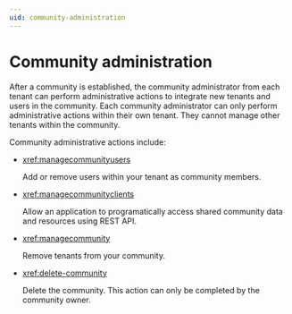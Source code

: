 ```yaml
---
uid: community-administration
---
```


# Community administration

After a community is established, the community administrator from each tenant can perform administrative actions to integrate new tenants and users in the community. Each community administrator can only perform administrative actions within their own tenant. They cannot manage other tenants within the community.

Community administrative actions include:

- <xref:managecommunityusers>

	Add or remove users within your tenant as community members.

- <xref:managecommunityclients>

	Allow an application to programatically access shared community data and resources using REST API.

- <xref:managecommunity>

	Remove tenants from your community.

- <xref:delete-community>

	Delete the community. This action can only be completed by the community owner.
